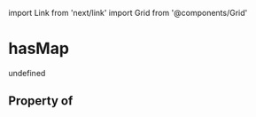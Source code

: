 import Link from 'next/link'
import Grid from '@components/Grid'

# hasMap

undefined

## Property of



